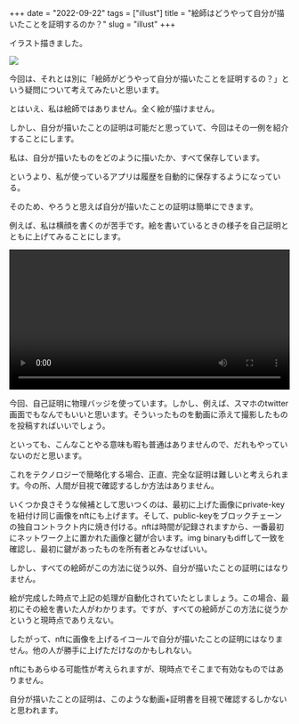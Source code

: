 +++
date = "2022-09-22"
tags = ["illust"]
title = "絵師はどうやって自分が描いたことを証明するのか？"
slug = "illust"
+++

イラスト描きました。

![](/img/yui_119.png)

今回は、それとは別に「絵師がどうやって自分が描いたことを証明するの？」という疑問について考えてみたいと思います。

とはいえ、私は絵師ではありません。全く絵が描けません。

しかし、自分が描いたことの証明は可能だと思っていて、今回はその一例を紹介することにします。

私は、自分が描いたものをどのように描いたか、すべて保存しています。

というより、私が使っているアプリは履歴を自動的に保存するようになっている。

そのため、やろうと思えば自分が描いたことの証明は簡単にできます。

例えば、私は横顔を書くのが苦手です。絵を書いているときの様子を自己証明とともに上げてみることにします。

<video src="https://raw.githubusercontent.com/syui/img/master/other/illust_02.mp4" width="100%" controls></video>

今回、自己証明に物理バッジを使っています。しかし、例えば、スマホのtwitter画面でもなんでもいいと思います。そういったものを動画に添えて撮影したものを投稿すればいいでしょう。

といっても、こんなことやる意味も暇も普通はありませんので、だれもやっていないのだと思います。

これをテクノロジーで簡略化する場合、正直、完全な証明は難しいと考えられます。今の所、人間が目視で確認するしか方法はありません。

いくつか良さそうな候補として思いつくのは、最初に上げた画像にprivate-keyを紐付け同じ画像をnftにも上げます。そして、public-keyをブロックチェーンの独自コントラクト内に焼き付ける。nftは時間が記録されますから、一番最初にネットワーク上に置かれた画像と鍵が合います。img binaryもdiffして一致を確認し、最初に鍵があったものを所有者とみなせばいい。

しかし、すべての絵師がこの方法に従う以外、自分が描いたことの証明にはなりません。

絵が完成した時点で上記の処理が自動化されていたとしましょう。この場合、最初にその絵を書いた人がわかります。ですが、すべての絵師がこの方法に従うかというと現時点でありえない。

したがって、nftに画像を上げるイコールで自分が描いたことの証明にはなりません。他の人が勝手に上げただけなのかもしれない。

nftにもあらゆる可能性が考えられますが、現時点でそこまで有効なものではありません。

自分が描いたことの証明は、このような動画+証明書を目視で確認するしかないと思われます。

